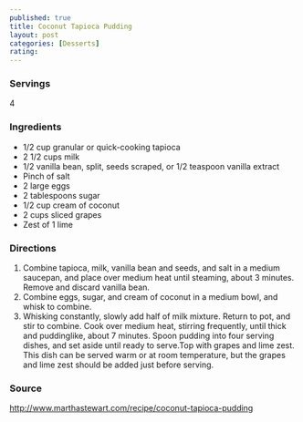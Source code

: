 ```yaml
---
published: true
title: Coconut Tapioca Pudding
layout: post
categories: [Desserts]
rating: 
---
```

### Servings
4

### Ingredients
- 1/2 cup granular or quick-cooking tapioca
- 2 1/2 cups milk
- 1/2 vanilla bean, split, seeds scraped, or 1/2 teaspoon vanilla extract
- Pinch of salt
- 2 large eggs
- 2 tablespoons sugar
- 1/2 cup cream of coconut
- 2 cups sliced grapes
- Zest of 1 lime




### Directions
1. Combine tapioca, milk, vanilla bean and seeds, and salt in a medium saucepan, and place over medium heat until steaming, about 3 minutes. Remove and discard vanilla bean.
2. Combine eggs, sugar, and cream of coconut in a medium bowl, and whisk to combine.
3. Whisking constantly, slowly add half of milk mixture. Return to pot, and stir to combine. Cook over medium heat, stirring frequently, until thick and puddinglike, about 7 minutes. Spoon pudding into four serving dishes, and set aside until ready to serve.Top with grapes and lime zest. This dish can be served warm or at room temperature, but the grapes and lime zest should be added just before serving.

### Source
<a href="http://www.marthastewart.com/recipe/coconut-tapioca-pudding" target="new">http://www.marthastewart.com/recipe/coconut-tapioca-pudding</a>
